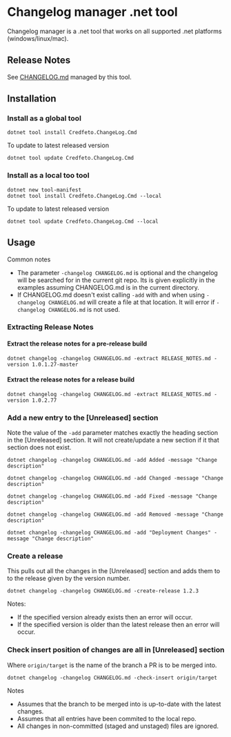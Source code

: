 # Changelog manager .net tool

Changelog manager is a .net tool that works on all supported .net platforms (windows/linux/mac).

## Release Notes

See [CHANGELOG.md](CHANGELOG.md) managed by this tool.

## Installation

### Install as a global tool
```shell
dotnet tool install Credfeto.ChangeLog.Cmd
```

To update to latest released version
```shell
dotnet tool update Credfeto.ChangeLog.Cmd
```

### Install as a local too tool

```shell
dotnet new tool-manifest
dotnet tool install Credfeto.ChangeLog.Cmd --local
```

To update to latest released version
```shell
dotnet tool update Credfeto.ChangeLog.Cmd --local
```

## Usage

Common notes

- The parameter `-changelog CHANGELOG.md` is optional and the changelog will be searched for in the current git repo.  Its is given explicitly in the examples assuming CHANGELOG.md is in the current directory.
- If CHANGELOG.md doesn't exist calling `-add` with and when using `-changelog CHANGELOG.md` will create a file at that location.  It will error if `-changelog CHANGELOG.md` is not used.


### Extracting Release Notes

#### Extract the release notes for a pre-release build
```shell
dotnet changelog -changelog CHANGELOG.md -extract RELEASE_NOTES.md -version 1.0.1.27-master
```

#### Extract the release notes for a release build
```shell
dotnet changelog -changelog CHANGELOG.md -extract RELEASE_NOTES.md -version 1.0.2.77
```

### Add a new entry to the [Unreleased] section

Note the value of the `-add` parameter matches exactly the heading section in the [Unreleased] section.  It will not create/update a new section if it that section does not exist.

```shell
dotnet changelog -changelog CHANGELOG.md -add Added -message "Change description"
```

```shell
dotnet changelog -changelog CHANGELOG.md -add Changed -message "Change description"
```

```shell
dotnet changelog -changelog CHANGELOG.md -add Fixed -message "Change description"
```

```shell
dotnet changelog -changelog CHANGELOG.md -add Removed -message "Change description"
```

```shell
dotnet changelog -changelog CHANGELOG.md -add "Deployment Changes" -message "Change description"
```

### Create a release

This pulls out all the changes in the [Unreleased] section and adds them to to the release given by the version number.

```shell
dotnet changelog -changelog CHANGELOG.md -create-release 1.2.3
```

Notes:
- If the specified version already exists then an error will occur.
- If the specified version is older than the latest release then an error will occur.

### Check insert position of changes are all in [Unreleased] section

Where `origin/target` is the name of the branch a PR is to be merged into.

```shell
dotnet changelog -changelog CHANGELOG.md -check-insert origin/target
```

Notes
- Assumes that the branch to be merged into is up-to-date with the latest changes.
- Assumes that all entries have been commited to the local repo.
- All changes in non-committed (staged and unstaged) files are ignored.
